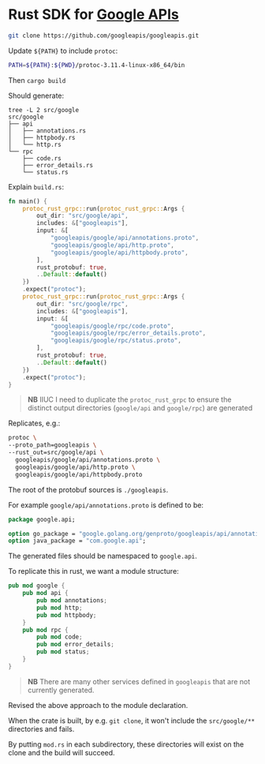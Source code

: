 # Rust SDK for [Google APIs](https://github.com/googleapis/googleapis)

```bash
git clone https://github.com/googleapis/googleapis.git 
```

Update `${PATH}` to include `protoc`:

```bash
PATH=${PATH}:${PWD}/protoc-3.11.4-linux-x86_64/bin
```

Then `cargo build`

Should generate:

```
tree -L 2 src/google
src/google
├── api
│   ├── annotations.rs
│   ├── httpbody.rs
│   └── http.rs
└── rpc
    ├── code.rs
    ├── error_details.rs
    └── status.rs
```

Explain `build.rs`:

```rust
fn main() {
    protoc_rust_grpc::run(protoc_rust_grpc::Args {
        out_dir: "src/google/api",
        includes: &["googleapis"],
        input: &[
            "googleapis/google/api/annotations.proto",
            "googleapis/google/api/http.proto",
            "googleapis/google/api/httpbody.proto",
        ],
        rust_protobuf: true,
        ..Default::default()
    })
    .expect("protoc");
    protoc_rust_grpc::run(protoc_rust_grpc::Args {
        out_dir: "src/google/rpc",
        includes: &["googleapis"],
        input: &[
            "googleapis/google/rpc/code.proto",
            "googleapis/google/rpc/error_details.proto",
            "googleapis/google/rpc/status.proto",
        ],
        rust_protobuf: true,
        ..Default::default()
    })
    .expect("protoc");
}
```

> **NB** IIUC I need to duplicate the `protoc_rust_grpc` to ensure the distinct output directories (`google/api` and `google/rpc`) are generated

Replicates, e.g.:

```bash
protoc \
--proto_path=googleapis \
--rust_out=src/google/api \
  googleapis/google/api/annotations.proto \
  googleapis/google/api/http.proto \
  googleapis/google/api/httpbody.proto
```

The root of the protobuf sources is `./googleapis`.

For example `google/api/annotations.proto` is defined to be:

```protobuf
package google.api;

option go_package = "google.golang.org/genproto/googleapis/api/annotations;annotations";
option java_package = "com.google.api";
```

The generated files should be namespaced to `google.api`.

To replicate this in rust, we want a module structure:

```rust
pub mod google {
    pub mod api {
        pub mod annotations;
        pub mod http;
        pub mod httpbody;
    }
    pub mod rpc {
        pub mod code;
        pub mod error_details;
        pub mod status;
    }
}
```

> **NB** There are many other services defined in `googleapis` that are not currently generated.

Revised the above approach to the module declaration.

When the crate is built, by e.g. `git clone`, it won't include the `src/google/**` directories and fails.

By putting `mod.rs` in each subdirectory, these directories will exist on the clone and the build will succeed.